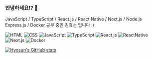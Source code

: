 ### 안녕하세요!? 👋

JavaScript / TypeScript /
React.js / React Native / Next.js /
Node.js Express.js / Docker 공부 중인 김효선 입니다 :)

![HTML](https://img.shields.io/badge/-HTML-brightgreen)
![CSS](https://img.shields.io/badge/-CSS-yellowgreen)
![JavaScript](https://img.shields.io/badge/-JavaScript-orange)
![TypeScript](https://img.shields.io/badge/-TypeScript-red)
![React.js](https://img.shields.io/badge/-React.js-lightgrey)
![ReactNative](https://img.shields.io/badge/-React.js-blue)
![Next.js](https://img.shields.io/badge/-Next.js-yellow)
![Docker](https://img.shields.io/badge/-Docker-darkblue)

[![Hyosun's GitHub stats](https://github-readme-stats.vercel.app/api?username=Khyosunny&show_icons=true&theme=dark)](https://github.com/Khyosunny/github-readme-stats)
<!--
**Khyosunny/Khyosunny** is a ✨ _special_ ✨ repository because its `README.md` (this file) appears on your GitHub profile.

Here are some ideas to get you started:

- 🔭 I’m currently working on ...
- 🌱 I’m currently learning ...
- 👯 I’m looking to collaborate on ...
- 🤔 I’m looking for help with ...
- 💬 Ask me about ...
- 📫 How to reach me: ...
- 😄 Pronouns: ...
- ⚡ Fun fact: ...
-->
